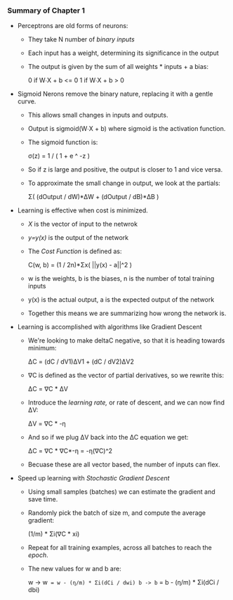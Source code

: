 ### Summary of Chapter 1
- Perceptrons are old forms of neurons:
    - They take N number of *binary inputs*
    - Each input has a weight, determining its significance in the output
    - The output is given by the sum of all weights * inputs + a bias:

        0 if W∙X + b <= 0
        1 if W∙X + b > 0

- Sigmoid Nerons remove the binary nature, replacing it with a gentle curve.
    - This allows small changes in inputs and outputs.
    - Output is sigmoid(W∙X + b) where sigmoid is the activation function.
    - The sigmoid function is: 
        
        σ(z) = 1 / ( 1 + e ^ -z )

    - So if z is large and positive, the output is closer to 1 and vice versa.
    - To approximate the small change in output, we look at the partials:
    
        Σ( (dOutput / dW)*ΔW + (dOutput / dB)*ΔB )

- Learning is effective when cost is minimized.
    - *X* is the vector of input to the netwrok
    - *y=y(x)* is the output of the network
    - The *Cost Function* is defined as:
        
        C(w, b) = (1 / 2n)*Σx( ||y(x) - a||^2 )

    - w is the weights, b is the biases, n is the number of total training inputs
    - y(x) is the actual output, a is the expected output of the network
    - Together this means we are summarizing how wrong the network is.

- Learning is accomplished with algorithms like Gradient Descent
    - We're looking to make deltaC negative, so that it is heading towards minimum:

        ΔC = (dC / dV1)ΔV1 + (dC / dV2)ΔV2

    - ∇C is defined as the vector of partial derivatives, so we rewrite this:
        
        ΔC = ∇C * ΔV

    - Introduce the *learning rate,* or rate of descent, and we can now find ΔV:

        ΔV = ∇C * -η

    - And so if we plug ΔV back into the ΔC equation we get:

        ΔC = ∇C * ∇C*-η = -η(∇C)^2

    - Becuase these are all vector based, the number of inputs can flex.

- Speed up learning with *Stochastic Gradient Descent*
    - Using small samples (batches) we can estimate the gradient and save time.
    - Randomly pick the batch of size m, and compute the average gradient:

        (1/m) * Σi(∇C * xi)

    - Repeat for all training examples, across all batches to reach the *epoch*.
    - The new values for w and b are:

        w -> w` = w - (η/m) * Σi(dCi / dwi)
        b -> b` = b - (η/m) * Σi(dCi / dbi)

